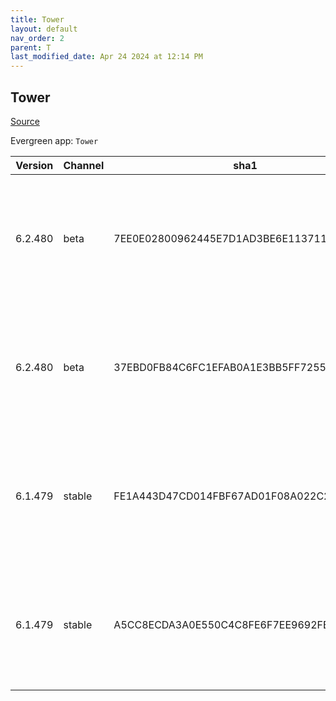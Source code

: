 ```yaml
---
title: Tower
layout: default
nav_order: 2
parent: T
last_modified_date: Apr 24 2024 at 12:14 PM
---
```


## Tower

[Source](https://www.git-tower.com/windows/)

Evergreen app: `Tower`

| Version | Channel | sha1                                     | Type | URI                                                                                                                                                  |
| ------- | ------- | ---------------------------------------- | ---- | ---------------------------------------------------------------------------------------------------------------------------------------------------- |
| 6.2.480 | beta    | 7EE0E02800962445E7D1AD3BE6E113711F30980D | exe  | [https://www.git-tower.com/apps/tower3-win/480-8ab43860/Tower-6.2.480.exe](https://www.git-tower.com/apps/tower3-win/480-8ab43860/Tower-6.2.480.exe) |
| 6.2.480 | beta    | 37EBD0FB84C6FC1EFAB0A1E3BB5FF725578D75A4 | msi  | [https://www.git-tower.com/apps/tower3-win/480-8ab43860/Tower-6.2.480.msi](https://www.git-tower.com/apps/tower3-win/480-8ab43860/Tower-6.2.480.msi) |
| 6.1.479 | stable  | FE1A443D47CD014FBF67AD01F08A022C22DBF62A | exe  | [https://www.git-tower.com/apps/tower3-win/479-a1529adf/Tower-6.1.479.exe](https://www.git-tower.com/apps/tower3-win/479-a1529adf/Tower-6.1.479.exe) |
| 6.1.479 | stable  | A5CC8ECDA3A0E550C4C8FE6F7EE9692FBAC57C50 | msi  | [https://www.git-tower.com/apps/tower3-win/479-a1529adf/Tower-6.1.479.msi](https://www.git-tower.com/apps/tower3-win/479-a1529adf/Tower-6.1.479.msi) |
